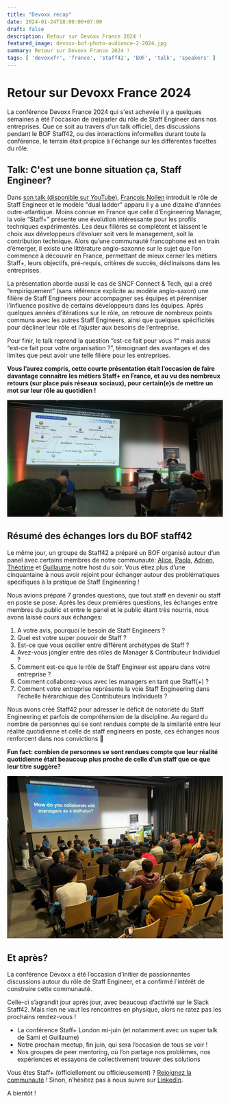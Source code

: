 ```yaml
---
title: "Devoxx recap"
date: 2024-01-24T18:00:00+07:00
draft: false
description: Retour sur Devoxx France 2024 !
featured_image: devoxx-bof-photo-audience-2-2024.jpg 
summary: Retour sur Devoxx France 2024 !
tags: [ 'devoxxfr', 'france', 'staff42', 'BOF', 'talk', 'speakers' ]
---
```


# Retour sur Devoxx France 2024

La conférence Devoxx France 2024 qui s'est achevée il y a quelques semaines a été l'occasion de (re)parler du rôle de Staff Engineer dans nos entreprises. Que ce soit au travers d'un talk officiel, des discussions pendant le BOF Staff42, ou des interactions informelles durant toute la conférence, le terrain était propice à l'échange sur les différentes facettes du rôle.

## Talk: C'est une bonne situation ça, Staff Engineer?

Dans [son talk (disponible sur YouTube)](https://www.youtube.com/watch?v=LgvJ3cuWBYQ), [François Nollen](https://www.linkedin.com/in/francois-nollen/) introduit le rôle de Staff Engineer et le modèle "dual ladder" apparu il y a une dizaine d'années outre-atlantique. Moins connue en France que celle d’Engineering Manager, la voie “Staff+” présente une évolution intéressante pour les profils techniques expérimentés. Les deux filières se complètent et laissent le choix aux développeurs d’évoluer soit vers le management, soit la contribution technique. Alors qu’une communauté francophone est en train d’émerger, il existe une littérature anglo-saxonne sur le sujet que l’on commence à découvrir en France, permettant de mieux cerner les métiers Staff+, leurs objectifs, pré-requis, critères de succès, déclinaisons dans les entreprises.

La présentation aborde aussi le cas de SNCF Connect & Tech, qui a créé “empiriquement” (sans référence explicite au modèle anglo-saxon) une filière de Staff Engineers pour accompagner ses équipes et pérenniser l’influence positive de certains développeurs dans les équipes. Après quelques années d’itérations sur le rôle, on retrouve de nombreux points communs avec les autres Staff Engineers, ainsi que quelques spécificités pour décliner leur rôle et l’ajuster aux besoins de l‘entreprise.

Pour finir, le talk reprend la question “est-ce fait pour vous ?” mais aussi “est-ce fait pour votre organisation ?”, témoignant des avantages et des limites que peut avoir une telle filière pour les entreprises.

__Vous l’aurez compris, cette courte présentation était l’occasion de faire davantage connaître les métiers Staff+ en France, et au vu des nombreux retours (sur place puis réseaux sociaux), pour certain(e)s de mettre un mot sur leur rôle au quotidien !__

![François' talk](/assets/images/blog/devoxx-talk-francois-nollen-2024.png "Francois' talk")

## Résumé des échanges lors du BOF staff42

Le même jour, un groupe de Staff42 a préparé un BOF organisé autour d’un panel avec certains membres de notre communauté: [Alice](https://www.linkedin.com/in/bonhommebiais/), [Paola](https://www.linkedin.com/in/paola-ducolin-9a892557/), [Adrien](https://www.linkedin.com/in/adrienloison/), [Théotime](https://www.linkedin.com/in/theotimeleveque/) et [Guillaume](https://www.linkedin.com/in/guillaume-mazollier-173967122/) notre host du soir. Vous étiez plus d’une cinquantaine à nous avoir rejoint pour échanger autour des problématiques spécifiques à la pratique de Staff Engineering !

Nous avions préparé 7 grandes questions, que tout staff en devenir ou staff en poste se pose. Après les deux premières questions, les échanges entre membres du public et entre le panel et le public étant très nourris, nous avons laissé cours aux échanges:

1. A votre avis, pourquoi le besoin de Staff Engineers ?
2. Quel est votre super pouvoir de Staff ?
3. Est-ce que vous osciller entre différent archétypes de Staff ?
4. Avez-vous jongler entre des rôles de Manager & Contributeur Individuel ?
5. Comment est-ce que le rôle de Staff Engineer est apparu dans votre entreprise ?
6. Comment collaborez-vous avec les managers en tant que Staff(+) ?
7. Comment votre entreprise représente la voie Staff Engineering dans l'échelle hiérarchique des Contributeurs Individuels ?

Nous avons créé Staff42 pour adresser le déficit de notoriété du Staff Engineering et parfois de compréhension de la discipline. Au regard du nombre de personnes qui se sont rendues compte de la similarité entre leur réalité quotidienne et celle de staff engineers en poste, ces échanges nous renforcent dans nos convictions 🙂

__Fun fact: combien de personnes se sont rendues compte que leur réalité quotidienne était beaucoup plus proche de celle d’un staff que ce que leur titre suggère?__

![Staff42 BOF](/assets/images/blog/devoxx-bof-photo-audience-2024.jpg "Staff42 BOF")

## Et après?

La conférence Devoxx a été l’occasion d’initier de passionnantes discussions autour du rôle de Staff Engineer, et a confirmé l'intérêt de construire cette communauté.

Celle-ci s’agrandit jour après jour, avec beaucoup d’activité sur le Slack Staff42.
Mais rien ne vaut les rencontres en physique, alors ne ratez pas les prochains rendez-vous !

- La conférence Staff+ London mi-juin (et notamment avec un super talk de Sami et Guillaume)
- Notre prochain meetup, fin juin, qui sera l’occasion de tous se voir !
- Nos groupes de peer mentoring, où l’on partage nos problèmes, nos expériences et essayons de collectivement trouver des solutions

Vous êtes Staff+ (officiellement ou officieusement) ? [Rejoignez la communauté](https://staff42.org/about/) !
Sinon, n’hésitez pas à nous suivre sur [LinkedIn](https://www.linkedin.com/company/staff42/).

A bientôt !

